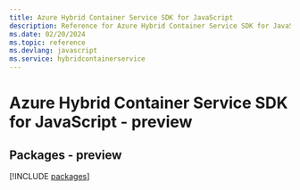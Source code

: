 ```yaml
---
title: Azure Hybrid Container Service SDK for JavaScript
description: Reference for Azure Hybrid Container Service SDK for JavaScript
ms.date: 02/20/2024
ms.topic: reference
ms.devlang: javascript
ms.service: hybridcontainerservice
---
```

# Azure Hybrid Container Service SDK for JavaScript - preview
## Packages - preview
[!INCLUDE [packages](hybrid-container-service-index.md)]
